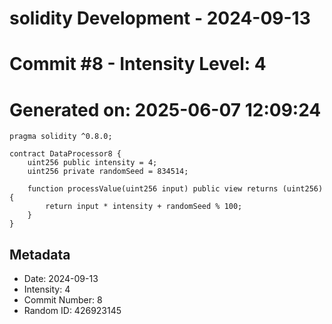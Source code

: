 ﻿# solidity Development - 2024-09-13
# Commit #8 - Intensity Level: 4
# Generated on: 2025-06-07 12:09:24
```solidity
pragma solidity ^0.8.0;

contract DataProcessor8 {
    uint256 public intensity = 4;
    uint256 private randomSeed = 834514;

    function processValue(uint256 input) public view returns (uint256) {
        return input * intensity + randomSeed % 100;
    }
}
```
## Metadata
- Date: 2024-09-13
- Intensity: 4
- Commit Number: 8
- Random ID: 426923145

